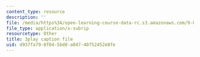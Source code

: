 ```yaml
---
content_type: resource
description: ''
file: /media/https%3A/open-learning-course-data-rc.s3.amazonaws.com/9-00-introduction-to-psychology-fall-2004/d937fa798f045bd8a04740752452e8fe_10494.vtt
file_type: application/x-subrip
resourcetype: Other
title: 3play caption file
uid: d937fa79-8f04-5bd8-a047-40752452e8fe
---
```

